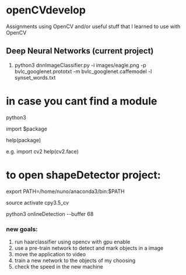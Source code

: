 # openCVdevelop

Assignments using OpenCV and/or useful stuff that I learned to use with OpenCV

## Deep Neural Networks (current project) 
1.  python3 dnnImageClassifier.py -i images/eagle.png -p bvlc_googlenet.prototxt -m bvlc_googlenet.caffemodel -l synset_words.txt

# in case you cant find a module
python3 

import $package

help(package)

e.g.
import cv2
help(cv2.face)

# to open shapeDetector project:
export PATH=/home/nuno/anaconda3/bin:$PATH

source activate cpy3.5_cv

python3 onlineDetection --buffer 68

### new goals:
1. run haarclassifier using opencv with gpu enable
2. use a pre-train network to detect and mark objects in a image
3. move the application to video
4. train a new network to the objects of my choosing
5. check the speed in the new machine
